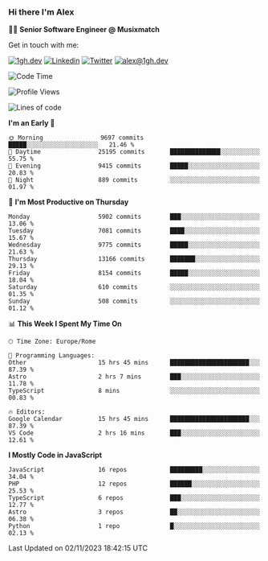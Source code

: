 ### Hi there I'm Alex

👨‍💻 __Senior Software Engineer @ Musixmatch__

Get in touch with me:

[![1gh.dev](https://img.shields.io/static/v1?label=1gh.dev&message=%20&color=red&logo=&style=flat-square&logoColor=white)](https://www.1gh.dev/)
[![Linkedin](https://img.shields.io/static/v1?label=Linkedin&message=%20&color=blue&logo=Linkedin&style=flat-square&logoColor=white)](https://linkedin.com/in/alexghirelli)
[![Twitter](https://img.shields.io/static/v1?label=Twitter&message=%20&color=blue&logo=Twitter&style=flat-square&logoColor=white)](https://twitter.com/alexGhirelli)
[![alex@1gh.dev](https://img.shields.io/static/v1?label=alex@1gh.dev&message=%20&color=red&logo=gmail&style=flat-square&logoColor=white)](mailto:alex@1gh.dev)

<!--START_SECTION:waka-->
![Code Time](http://img.shields.io/badge/Code%20Time-7%2C615%20hrs%2041%20mins-blue)

![Profile Views](http://img.shields.io/badge/Profile%20Views-0-blue)

![Lines of code](https://img.shields.io/badge/From%20Hello%20World%20I%27ve%20Written-124.6%20million%20lines%20of%20code-blue)

**I'm an Early 🐤** 

```text
🌞 Morning                9697 commits        █████░░░░░░░░░░░░░░░░░░░░   21.46 % 
🌆 Daytime                25195 commits       ██████████████░░░░░░░░░░░   55.75 % 
🌃 Evening                9415 commits        █████░░░░░░░░░░░░░░░░░░░░   20.83 % 
🌙 Night                  889 commits         ░░░░░░░░░░░░░░░░░░░░░░░░░   01.97 % 
```
📅 **I'm Most Productive on Thursday** 

```text
Monday                   5902 commits        ███░░░░░░░░░░░░░░░░░░░░░░   13.06 % 
Tuesday                  7081 commits        ████░░░░░░░░░░░░░░░░░░░░░   15.67 % 
Wednesday                9775 commits        █████░░░░░░░░░░░░░░░░░░░░   21.63 % 
Thursday                 13166 commits       ███████░░░░░░░░░░░░░░░░░░   29.13 % 
Friday                   8154 commits        █████░░░░░░░░░░░░░░░░░░░░   18.04 % 
Saturday                 610 commits         ░░░░░░░░░░░░░░░░░░░░░░░░░   01.35 % 
Sunday                   508 commits         ░░░░░░░░░░░░░░░░░░░░░░░░░   01.12 % 
```


📊 **This Week I Spent My Time On** 

```text
🕑︎ Time Zone: Europe/Rome

💬 Programming Languages: 
Other                    15 hrs 45 mins      ██████████████████████░░░   87.39 % 
Astro                    2 hrs 7 mins        ███░░░░░░░░░░░░░░░░░░░░░░   11.78 % 
TypeScript               8 mins              ░░░░░░░░░░░░░░░░░░░░░░░░░   00.83 % 

🔥 Editors: 
Google Calendar          15 hrs 45 mins      ██████████████████████░░░   87.39 % 
VS Code                  2 hrs 16 mins       ███░░░░░░░░░░░░░░░░░░░░░░   12.61 % 
```

**I Mostly Code in JavaScript** 

```text
JavaScript               16 repos            █████████░░░░░░░░░░░░░░░░   34.04 % 
PHP                      12 repos            ██████░░░░░░░░░░░░░░░░░░░   25.53 % 
TypeScript               6 repos             ███░░░░░░░░░░░░░░░░░░░░░░   12.77 % 
Astro                    3 repos             ██░░░░░░░░░░░░░░░░░░░░░░░   06.38 % 
Python                   1 repo              █░░░░░░░░░░░░░░░░░░░░░░░░   02.13 % 
```




 Last Updated on 02/11/2023 18:42:15 UTC
<!--END_SECTION:waka-->
